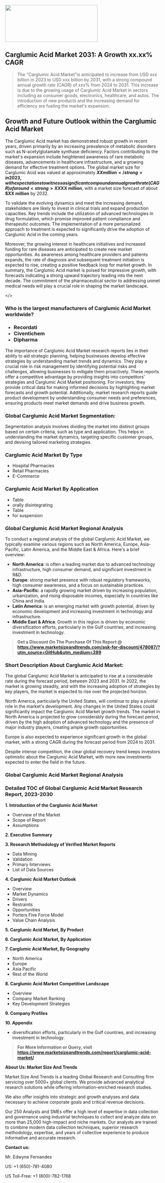<img src="https://100x100musica.es/wp-content/uploads/2024/12/Verified-Market-Reports-4-300x120.jpg" alt="" width="300" height="120" class="alignnone size-medium wp-image-100382" /><h2>Carglumic Acid Market 2031: A&nbsp;Growth&nbsp;xx.xx% CAGR</h2><blockquote id="" class="">The "Carglumic Acid Market"is anticipated to increase from USD xxx billion in 2023 to USD xxx billion by 2031, with a strong compound annual growth rate (CAGR) of xxx% from 2024 to 2031. This increase is due to the growing usage of Carglumic Acid Market in sectors including as consumer goods, electronics, healthcare, and autos. The introduction of new products and the increasing demand for efficiency are fueling the market's expansion.</blockquote><p><h2>Growth and Future Outlook within the Carglumic Acid Market</h2><p>The Carglumic Acid market has demonstrated robust growth in recent years, driven primarily by an increasing prevalence of metabolic disorders such as N-acetylglutamate synthase deficiency. Factors contributing to the market's expansion include heightened awareness of rare metabolic diseases, advancements in healthcare infrastructure, and a growing demand for effective treatment options. The global market size for Carglumic Acid was valued at approximately <strong>$XX million</strong> in 2023, with expectations to witness a significant compound annual growth rate (CAGR) of around <strong>XX%</strong> from 2024 to 2032.</p><p>Furthermore, the regulatory landscape supporting orphan drugs—medications developed specifically for rare diseases—has also positively impacted the market. The pharmaceutical industry is increasingly focusing on research and development (R&D) for innovative treatments, enhancing the Efficacy and safety profiles of existing medications. This trend is expected to further bolster market growth. By 2024, the Carglumic Acid market is projected to reach approximately <strong>$XX million</strong>, with a market size forecast of about <strong>$XX million</strong> by 2032.</p><p>To validate the evolving dynamics and meet the increasing demand, stakeholders are likely to invest in clinical trials and expand production capacities. Key trends include the utilization of advanced technologies in drug formulation, which promise improved patient compliance and therapeutic outcomes. The implementation of a more personalized approach to treatment is expected to significantly drive the adoption of Carglumic Acid in the coming years.</p><p><strong></strong></p><p>Moreover, the growing interest in healthcare initiatives and increased funding for rare diseases are anticipated to create new market opportunities. As awareness among healthcare providers and patients expands, the rate of diagnosis and subsequent treatment initiation is expected to rise, creating a positive feedback loop for market growth. In summary, the Carglumic Acid market is poised for impressive growth, with forecasts indicating a strong upward trajectory leading into the next decade. The commitment of the pharmaceutical sector to addressing unmet medical needs will play a crucial role in shaping the market landscape.</p></body></></p><h3 id="" class="">Who is the largest manufacturers of&nbsp;Carglumic Acid Market worldwide?</h3><h3 class=""><p><ul><li>Recordati </li><li> Civentichem </li><li> Dipharma</li></ul></p></h3><p id="ember58" class="ember-view reader-text-block__paragraph">The importance of&nbsp;Carglumic Acid Market research reports lies in their ability to aid strategic planning, helping businesses develop effective strategies by understanding market trends and dynamics. They play a crucial role in risk management by identifying potential risks and challenges, allowing businesses to mitigate them proactively. These reports offer a competitive advantage by providing insights into competitors' strategies and Carglumic Acid Market positioning. For investors, they provide critical data for making informed decisions by highlighting market forecasts and growth potential. Additionally, market research reports guide product development by understanding consumer needs and preferences, ensuring products meet market demands and drive business growth.</p><h3 id="" class="">Global&nbsp;Carglumic Acid Market Segmentation:</h3><p id="" class="">Segmentation analysis involves dividing the market into distinct groups based on certain criteria, such as type and application. This helps in understanding the market dynamics, targeting specific customer groups, and devising tailored marketing strategies.</p><h3 id="" class="">Carglumic Acid Market&nbsp;By Type</h3><p><p><ul><li>Hospital Pharmacies </li><li> Retail Pharmacies </li><li> E-Commerce</p></li></ul></p></p><h3 id="" class="">Carglumic Acid Market&nbsp;By Application</h3><p class=""><p><ul><li>Table </li><li> orally disintegrating </li><li> Table </li><li> for suspension</li></ul></p></p><h3 id="" class="">Global Carglumic Acid Market Regional Analysis</h3><p id="" class="">To conduct a regional analysis of the global Carglumic Acid Market, we typically examine various regions such as North America, Europe, Asia-Pacific, Latin America, and the Middle East &amp; Africa. Here's a brief overview:</p><ul><li><strong>North America</strong>: is often a leading market due to advanced technology infrastructure, high consumer demand, and significant investment in R&amp;D.</li><li><strong>Europe</strong>: strong market presence with robust regulatory frameworks, high consumer awareness, and a focus on sustainable practices.</li><li><strong>Asia-Pacific</strong>: a rapidly growing market driven by increasing population, urbanization, and rising disposable incomes, especially in countries like China and India.</li><li><strong>Latin America</strong>: is an emerging market with growth potential, driven by economic development and increasing investment in technology and infrastructure.</li><li><strong>Middle East &amp; Africa</strong>: Growth in this region is driven by economic diversification efforts, particularly in the Gulf countries, and increasing investment in technology.</li></ul><blockquote id="" class=""><strong>Get a Discount On The Purchase Of This Report @ <a href="https://www.marketsizeandtrends.com/download-sample/478087/?utm_source=GitHub&utm_medium=289" target="_blank">https://www.marketsizeandtrends.com/ask-for-discount/478087/?utm_source=GitHub&utm_medium=289</a></strong></blockquote><h3>Short Description About Carglumic Acid Market:</h3><p id="ember58" class="ember-view reader-text-block__paragraph">The global&nbsp;Carglumic Acid Market&nbsp;is anticipated to rise at a considerable rate during the forecast period, between 2023 and 2031. In 2022, the market is growing steadily, and with the increasing adoption of strategies by key players, the market is expected to rise over the projected horizon.</p><p id="ember59" class="ember-view reader-text-block__paragraph">North America, particularly the United States, will continue to play a pivotal role in the market's development. Any changes in the United States could significantly impact the&nbsp;Carglumic Acid Market&nbsp;growth trends. The market in North America is projected to grow considerably during the forecast period, driven by the high adoption of advanced technology and the presence of major industry players, creating ample growth opportunities.</p><p id="ember60" class="ember-view reader-text-block__paragraph">Europe is also expected to experience significant growth in the global market, with a strong CAGR during the forecast period from 2024 to 2031.</p><p id="ember61" class="ember-view reader-text-block__paragraph">Despite intense competition, the clear global recovery trend keeps investors optimistic about the&nbsp;Carglumic Acid Market, with more new investments expected to enter the field in the future.</p><h3 id="" class="">Global Carglumic Acid Market Regional Analysis</h3><h3 id="" class="">Detailed TOC of Global Carglumic Acid Market Research Report, 2023-2030</h3><p id="" class=""><strong>1. Introduction of the Carglumic Acid Market</strong></p><ul><li>Overview of the Market</li><li>Scope of Report</li><li>Assumptions</li></ul><p id="" class=""><strong>2. Executive Summary</strong></p><p id="" class=""><strong>3. Research Methodology of Verified Market Reports</strong></p><ul><li>Data Mining</li><li>Validation</li><li>Primary Interviews</li><li>List of Data Sources</li></ul><p id="" class=""><strong>4. Carglumic Acid Market Outlook</strong></p><ul><li>Overview</li><li>Market Dynamics</li><li>Drivers</li><li>Restraints</li><li>Opportunities</li><li>Porters Five Force Model</li><li>Value Chain Analysis</li></ul><p id="" class=""><strong>5. Carglumic Acid Market, By Product</strong></p><p id="" class=""><strong>6. Carglumic Acid Market, By Application</strong></p><p id="" class=""><strong>7. Carglumic Acid Market, By Geography</strong></p><ul><li>North America</li><li>Europe</li><li>Asia Pacific</li><li>Rest of the World</li></ul><p id="" class=""><strong>8. Carglumic Acid Market Competitive Landscape</strong></p><ul><li>Overview</li><li>Company Market Ranking</li><li>Key Development Strategies</li></ul><p id="" class=""><strong>9. Company Profiles</strong></p><p id="" class=""><strong>10. Appendix</strong></p><ul><li>diversification efforts, particularly in the Gulf countries, and increasing investment in technology.</li></ul><blockquote id="" class=""><strong>For More Information or Query, visit <strong><strong><a href="https://www.marketsizeandtrends.com/report/carglumic-acid-market/" target="_blank">https://www.marketsizeandtrends.com/report/carglumic-acid-market/</a></strong></strong></strong></blockquote><p id="" class=""><strong>About Us: Market Size And Trends</strong></p><p id="" class="">Market Size And Trends is a leading Global Research and Consulting firm servicing over 5000+ global clients. We provide advanced analytical research solutions while offering information-enriched research studies.</p><p id="" class="">We also offer insights into strategic and growth analyses and data necessary to achieve corporate goals and critical revenue decisions.</p><p id="" class="">Our 250 Analysts and SMEs offer a high level of expertise in data collection and governance using industrial techniques to collect and analyze data on more than 25,000 high-impact and niche markets. Our analysts are trained to combine modern data collection techniques, superior research methodology, expertise, and years of collective experience to produce informative and accurate research.</p><p id="" class=""><strong>Contact us:</strong></p><p id="" class="">Mr. Edwyne Fernandes</p><p id="" class="">US: +1 (650)-781-4080</p><p id="" class="">US Toll-Free: +1 (800)-782-1768</p>
